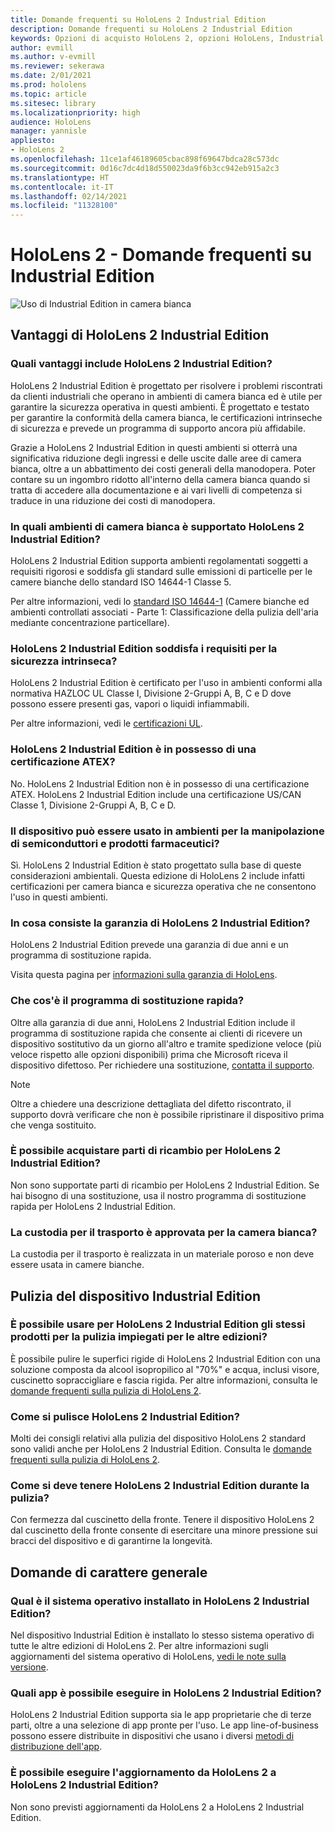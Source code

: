```yaml
---
title: Domande frequenti su HoloLens 2 Industrial Edition
description: Domande frequenti su HoloLens 2 Industrial Edition
keywords: Opzioni di acquisto HoloLens 2, opzioni HoloLens, Industrial Edition
author: evmill
ms.author: v-evmill
ms.reviewer: sekerawa
ms.date: 2/01/2021
ms.prod: hololens
ms.topic: article
ms.sitesec: library
ms.localizationpriority: high
audience: HoloLens
manager: yannisle
appliesto:
- HoloLens 2
ms.openlocfilehash: 11ce1af46189605cbac898f69647bdca28c573dc
ms.sourcegitcommit: 0d16c7dc4d18d550023da9f6b3cc942eb915a2c3
ms.translationtype: HT
ms.contentlocale: it-IT
ms.lasthandoff: 02/14/2021
ms.locfileid: "11328100"
---
```

# HoloLens 2 - Domande frequenti su Industrial Edition

![Uso di Industrial Edition in camera bianca](./images/industrial-sku-with-remote-assist.png)

## Vantaggi di HoloLens 2 Industrial Edition

### Quali vantaggi include HoloLens 2 Industrial Edition?

HoloLens 2 Industrial Edition è progettato per risolvere i problemi riscontrati da clienti industriali che operano in ambienti di camera bianca ed è utile per garantire la sicurezza operativa in questi ambienti. È progettato e testato per garantire la conformità della camera bianca, le certificazioni intrinseche di sicurezza e prevede un programma di supporto ancora più affidabile.

Grazie a HoloLens 2 Industrial Edition in questi ambienti si otterrà una significativa riduzione degli ingressi e delle uscite dalle aree di camera bianca, oltre a un abbattimento dei costi generali della manodopera. Poter contare su un ingombro ridotto all'interno della camera bianca quando si tratta di accedere alla documentazione e ai vari livelli di competenza si traduce in una riduzione dei costi di manodopera.

### In quali ambienti di camera bianca è supportato HoloLens 2 Industrial Edition?

HoloLens 2 Industrial Edition supporta ambienti regolamentati soggetti a requisiti rigorosi e soddisfa gli standard sulle emissioni di particelle per le camere bianche dello standard ISO 14644-1 Classe 5.

Per altre informazioni, vedi lo [standard ISO 14644-1](https://www.iso.org/standard/53394.html) (Camere bianche ed ambienti controllati associati - Parte 1: Classificazione della pulizia dell'aria mediante concentrazione particellare).

### HoloLens 2 Industrial Edition soddisfa i requisiti per la sicurezza intrinseca?

HoloLens 2 Industrial Edition è certificato per l'uso in ambienti conformi alla normativa HAZLOC UL Classe I, Divisione 2-Gruppi A, B, C e D dove possono essere presenti gas, vapori o liquidi infiammabili.

Per altre informazioni, vedi le [certificazioni UL](https://www.ul.com/services/ul-and-c-ul-hazardous-areas-certification-north-america?csrf-token=CIwNZNlR4XbisJF39I8yWnWX9wX4WFoz&amp;Search=UL+Class+I%2C+Dev+2+&amp;search-submit=Search).

### HoloLens 2 Industrial Edition è in possesso di una certificazione ATEX?

No. HoloLens 2 Industrial Edition non è in possesso di una certificazione ATEX. HoloLens 2 Industrial Edition include una certificazione US/CAN Classe 1, Divisione 2-Gruppi A, B, C e D.

### Il dispositivo può essere usato in ambienti per la manipolazione di semiconduttori e prodotti farmaceutici?

Sì. HoloLens 2 Industrial Edition è stato progettato sulla base di queste considerazioni ambientali. Questa edizione di HoloLens 2 include infatti certificazioni per camera bianca e sicurezza operativa che ne consentono l'uso in questi ambienti.

### In cosa consiste la garanzia di HoloLens 2 Industrial Edition?

HoloLens 2 Industrial Edition prevede una garanzia di due anni e un programma di sostituzione rapida.

Visita questa pagina per [informazioni sulla garanzia di HoloLens](https://support.microsoft.com/warranty).

### Che cos'è il programma di sostituzione rapida?

Oltre alla garanzia di due anni, HoloLens 2 Industrial Edition include il programma di sostituzione rapida che consente ai clienti di ricevere un dispositivo sostitutivo da un giorno all'altro e tramite spedizione veloce (più veloce rispetto alle opzioni disponibili) prima che Microsoft riceva il dispositivo difettoso. Per richiedere una sostituzione, [contatta il supporto](https://aka.ms/hololenssupport).

> [!NOTE]
> Oltre a chiedere una descrizione dettagliata del difetto riscontrato, il supporto dovrà verificare che non è possibile ripristinare il dispositivo prima che venga sostituito.

### È possibile acquistare parti di ricambio per HoloLens 2 Industrial Edition?

Non sono supportate parti di ricambio per HoloLens 2 Industrial Edition. Se hai bisogno di una sostituzione, usa il nostro programma di sostituzione rapida per HoloLens 2 Industrial Edition.

### La custodia per il trasporto è approvata per la camera bianca?

La custodia per il trasporto è realizzata in un materiale poroso e non deve essere usata in camere bianche.

## Pulizia del dispositivo Industrial Edition

### È possibile usare per HoloLens 2 Industrial Edition gli stessi prodotti per la pulizia impiegati per le altre edizioni?

È possibile pulire le superfici rigide di HoloLens 2 Industrial Edition con una soluzione composta da alcool isopropilico al &quot;70%&quot; e acqua, inclusi visore, cuscinetto sopraccigliare e fascia rigida. Per altre informazioni, consulta le [domande frequenti sulla pulizia di HoloLens 2](https://docs.microsoft.com/hololens/hololens2-maintenance).

### Come si pulisce HoloLens 2 Industrial Edition?

Molti dei consigli relativi alla pulizia del dispositivo HoloLens 2 standard sono validi anche per HoloLens 2 Industrial Edition. Consulta le [domande frequenti sulla pulizia di HoloLens 2](https://docs.microsoft.com/hololens/hololens2-maintenance).

### Come si deve tenere HoloLens 2 Industrial Edition durante la pulizia?

Con fermezza dal cuscinetto della fronte. Tenere il dispositivo HoloLens 2 dal cuscinetto della fronte consente di esercitare una minore pressione sui bracci del dispositivo e di garantirne la longevità.

## Domande di carattere generale

### Qual è il sistema operativo installato in HoloLens 2 Industrial Edition?

Nel dispositivo Industrial Edition è installato lo stesso sistema operativo di tutte le altre edizioni di HoloLens 2. Per altre informazioni sugli aggiornamenti del sistema operativo di HoloLens, [vedi le note sulla versione](hololens-release-notes.md).

### Quali app è possibile eseguire in HoloLens 2 Industrial Edition?

HoloLens 2 Industrial Edition supporta sia le app proprietarie che di terze parti, oltre a una selezione di app pronte per l'uso. Le app line-of-business possono essere distribuite in dispositivi che usano i diversi [metodi di distribuzione dell'app](https://docs.microsoft.com/hololens/app-deploy-overview).

### È possibile eseguire l'aggiornamento da HoloLens 2 a HoloLens 2 Industrial Edition?

Non sono previsti aggiornamenti da HoloLens 2 a HoloLens 2 Industrial Edition.
